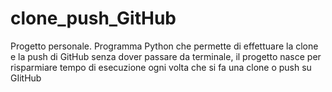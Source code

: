 # clone_push_GitHub
Progetto personale. Programma Python che permette di effettuare la clone e la push di GitHub senza dover passare da terminale, il progetto nasce per risparmiare tempo di esecuzione ogni volta che si fa una clone o push su GIitHub
